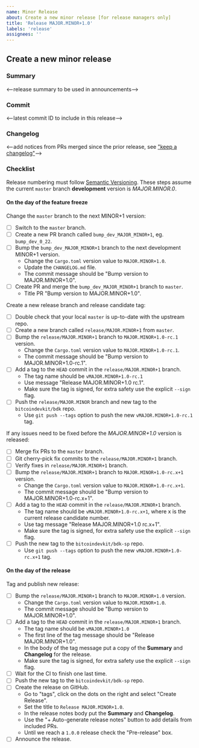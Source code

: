 ```yaml
---
name: Minor Release
about: Create a new minor release [for release managers only]
title: 'Release MAJOR.MINOR+1.0'
labels: 'release'
assignees: ''
---
```


## Create a new minor release

### Summary

<--release summary to be used in announcements-->

### Commit

<--latest commit ID to include in this release-->

### Changelog

<--add notices from PRs merged since the prior release, see ["keep a changelog"]-->

### Checklist

Release numbering must follow [Semantic Versioning]. These steps assume the current `master`
branch **development** version is *MAJOR.MINOR.0*.

#### On the day of the feature freeze

Change the `master` branch to the next MINOR+1 version:

- [ ] Switch to the `master` branch.
- [ ] Create a new PR branch called `bump_dev_MAJOR_MINOR+1`, eg. `bump_dev_0_22`.
- [ ] Bump the `bump_dev_MAJOR_MINOR+1` branch to the next development MINOR+1 version.
  - Change the `Cargo.toml` version value to `MAJOR.MINOR+1.0`.
  - Update the `CHANGELOG.md` file.
  - The commit message should be "Bump version to MAJOR.MINOR+1.0".
- [ ] Create PR and merge the `bump_dev_MAJOR_MINOR+1` branch to `master`.
  - Title PR "Bump version to MAJOR.MINOR+1.0".

Create a new release branch and release candidate tag:

- [ ] Double check that your local `master` is up-to-date with the upstream repo.
- [ ] Create a new branch called `release/MAJOR.MINOR+1` from `master`.
- [ ] Bump the `release/MAJOR.MINOR+1` branch to `MAJOR.MINOR+1.0-rc.1` version.
  - Change the `Cargo.toml` version value to `MAJOR.MINOR+1.0-rc.1`.
  - The commit message should be "Bump version to MAJOR.MINOR+1.0-rc.1".
- [ ] Add a tag to the `HEAD` commit in the `release/MAJOR.MINOR+1` branch.
  - The tag name should be `vMAJOR.MINOR+1.0-rc.1`
  - Use message "Release MAJOR.MINOR+1.0 rc.1".
  - Make sure the tag is signed, for extra safety use the explicit `--sign` flag.
- [ ] Push the `release/MAJOR.MINOR` branch and new tag to the `bitcoindevkit/bdk` repo.
  - Use `git push --tags` option to push the new `vMAJOR.MINOR+1.0-rc.1` tag.

If any issues need to be fixed before the *MAJOR.MINOR+1.0* version is released:

- [ ] Merge fix PRs to the `master` branch.
- [ ] Git cherry-pick fix commits to the `release/MAJOR.MINOR+1` branch.
- [ ] Verify fixes in `release/MAJOR.MINOR+1` branch.
- [ ] Bump the `release/MAJOR.MINOR+1` branch to `MAJOR.MINOR+1.0-rc.x+1` version.
  - Change the `Cargo.toml` version value to `MAJOR.MINOR+1.0-rc.x+1`.
  - The commit message should be "Bump version to MAJOR.MINOR+1.0-rc.x+1".
- [ ] Add a tag to the `HEAD` commit in the `release/MAJOR.MINOR+1` branch.
  - The tag name should be `vMAJOR.MINOR+1.0-rc.x+1`, where x is the current release candidate number.
  - Use tag message "Release MAJOR.MINOR+1.0 rc.x+1".
  - Make sure the tag is signed, for extra safety use the explicit `--sign` flag.
- [ ] Push the new tag to the `bitcoindevkit/bdk-sp` repo.
  - Use `git push --tags` option to push the new `vMAJOR.MINOR+1.0-rc.x+1` tag.

#### On the day of the release

Tag and publish new release:

- [ ] Bump the `release/MAJOR.MINOR+1` branch to `MAJOR.MINOR+1.0` version.
  - Change the `Cargo.toml` version value to `MAJOR.MINOR+1.0`.
  - The commit message should be "Bump version to MAJOR.MINOR+1.0".
- [ ] Add a tag to the `HEAD` commit in the `release/MAJOR.MINOR+1` branch.
  - The tag name should be `vMAJOR.MINOR+1.0`
  - The first line of the tag message should be "Release MAJOR.MINOR+1.0".
  - In the body of the tag message put a copy of the **Summary** and **Changelog** for the release.
  - Make sure the tag is signed, for extra safety use the explicit `--sign` flag.
- [ ] Wait for the CI to finish one last time.
- [ ] Push the new tag to the `bitcoindevkit/bdk-sp` repo.
- [ ] Create the release on GitHub.
  - Go to "tags", click on the dots on the right and select "Create Release".
  - Set the title to `Release MAJOR.MINOR+1.0`.
  - In the release notes body put the **Summary** and **Changelog**.
  - Use the "+ Auto-generate release notes" button to add details from included PRs.
  - Until we reach a `1.0.0` release check the "Pre-release" box.
- [ ] Announce the release.

[Semantic Versioning]: https://semver.org/
[crates.io]: https://crates.io/crates/bdk
[docs.rs]: https://docs.rs/bdk/latest/bdk
["keep a changelog"]: https://keepachangelog.com/en/1.0.0/
